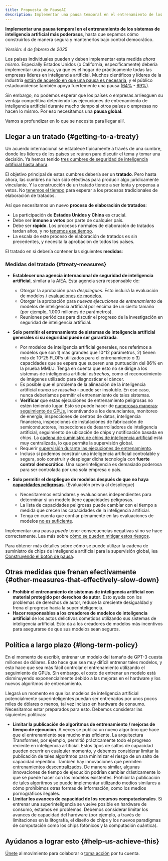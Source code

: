 ```yaml
---
title: Propuesta de PauseAI
description: Implementar una pausa temporal en el entrenamiento de los sistemas de inteligencia artificial más poderosos.
---
```


**Implementar una pausa temporal en el entrenamiento de los sistemas de inteligencia artificial más poderosos**, hasta que sepamos cómo construirlos de manera segura y mantenerlos bajo control democrático.

_Versión: 4 de febrero de 2025_

Los países individuales pueden y deben implementar esta medida _ahora mismo_.
Especially Estados Unidos (o California, específicamente) debería implementar una pausa, ya que es el hogar de prácticamente todas las empresas líderes en inteligencia artificial.
Muchos científicos y líderes de la industria [están de acuerdo en que una pausa es necesaria](https://futureoflife.org/open-letter/pause-giant-ai-experiments/), y el público estadounidense también apoya fuertemente una pausa ([64%](https://www.campaignforaisafety.org/usa-ai-x-risk-perception-tracker/) - [69%](https://today.yougov.com/topics/technology/survey-results/daily/2023/04/03/ad825/2)).

Sin embargo, no podemos esperar que los países o empresas arriesguen su ventaja competitiva deteniendo las ejecuciones de entrenamiento de inteligencia artificial durante mucho tiempo si otros países o empresas no hacen lo mismo.
Por eso necesitamos una **pausa global**.

Vamos a profundizar en lo que se necesita para llegar allí.

## Llegar a un tratado {#getting-to-a-treaty}

Un acuerdo internacional se establece típicamente a través de una cumbre, donde los líderes de los países se reúnen para discutir el tema y tomar una decisión.
Ya hemos tenido [tres cumbres de seguridad de inteligencia artificial hasta ahora](/summit).

El objetivo principal de estas cumbres debería ser un **tratado**.
Pero hasta ahora, las cumbres no han sido efectivas para producir algo jurídicamente vinculante.
Y la construcción de un tratado tiende a ser lenta y propensa a vetos.
No [tenemos el tiempo](/urgency) para esperar a los procesos tradicionales de elaboración de tratados.

Así que necesitamos un nuevo **proceso de elaboración de tratados**:

- La participación de **Estados Unidos y China** es crucial.
- Debe ser **inmune a vetos** por parte de cualquier país.
- Debe ser **rápido**. Los procesos normales de elaboración de tratados tardan años, y no [tenemos ese tiempo](/urgency).
- La escala de este proceso de elaboración de tratados es sin precedentes, y necesita la aprobación de todos los países.

El tratado en sí debería contener las siguientes **medidas**:

### Medidas del tratado {#treaty-measures}

- **Establecer una agencia internacional de seguridad de inteligencia artificial**, similar a la AIEA. Esta agencia será responsable de:
  - Otorgar la aprobación para _despliegues_. Esto incluirá la evaluación de modelos / [evaluaciones de modelos](/evaluations).
  - Otorgar la aprobación para _nuevas ejecuciones de entrenamiento_ de modelos de inteligencia artificial por encima de un cierto tamaño (por ejemplo, 1.000 millones de parámetros).
  - Reuniones periódicas para discutir el progreso de la investigación en seguridad de inteligencia artificial.

- **Solo permitir el entrenamiento de sistemas de inteligencia artificial generales si su seguridad puede ser garantizada**.
  - Por modelos de inteligencia artificial generales, nos referimos a modelos que son 1) más grandes que 10^12 parámetros, 2) tienen más de 10^25 FLOPs utilizados para el entrenamiento o 3) capacidades que se espera que superen una puntuación del 86% en la prueba MMLU. Tenga en cuenta que esto no se dirige a los sistemas de inteligencia artificial _estrechos_, como el reconocimiento de imágenes utilizado para diagnosticar el cáncer.
  - Es posible que el problema de la alineación de la inteligencia artificial _nunca se resuelva_ - puede ser insoluble. En ese caso, nunca deberíamos permitir el entrenamiento de tales sistemas.
  - **Verificar** que estas ejecuciones de entrenamiento peligrosas no estén teniendo lugar. Esto se puede hacer de [numerosas maneras](https://arxiv.org/abs/2408.16074): [seguimiento de GPUs](https://arxiv.org/abs/2303.11341), incentivando a los denunciantes, monitoreo de energía, inspecciones de centros de datos, inteligencia financiera, inspecciones de instalaciones de fabricación de semiconductores, inspecciones de desarrolladores de inteligencia artificial, seguimiento de ubicación de chips y notificación basada en chips. La [cadena de suministro de chips de inteligencia artificial](https://www.governance.ai/post/computing-power-and-the-governance-of-ai) está muy centralizada, lo que permite la supervisión global.
  - Requerir [supervisión durante las ejecuciones de entrenamiento](https://www.alignmentforum.org/posts/Zfk6faYvcf5Ht7xDx/compute-thresholds-proposed-rules-to-mitigate-risk-of-a-lab).
  - Incluso si podemos construir una inteligencia artificial controlable y segura, solo construir y desplegar dicha tecnología con **fuerte control democrático**. Una superinteligencia es demasiado poderosa para ser controlada por una sola empresa o país.

- **Solo permitir el despliegue de modelos después de que no haya [capacidades peligrosas](/dangerous-capabilities)**. (Evaluación previa al despliegue)
  - Necesitaremos estándares y evaluaciones independientes para determinar si un modelo tiene capacidades peligrosas.
  - La lista de capacidades peligrosas puede cambiar con el tiempo a medida que crecen las capacidades de la inteligencia artificial.
  - Tenga en cuenta que confiar plenamente en las evaluaciones de modelos [no es suficiente](/4-levels-of-ai-regulation).

Implementar una pausa _puede_ tener consecuencias negativas si no se hace correctamente.
Lea más sobre [cómo se pueden mitigar estos riesgos](/mitigating-pause-failures).

Para obtener más detalles sobre cómo se puede utilizar la cadena de suministro de chips de inteligencia artificial para la supervisión global, lea [Construyendo el botón de pausa](/building-the-pause-button).

## Otras medidas que frenan efectivamente {#other-measures-that-effectively-slow-down}

- **Prohibir el entrenamiento de sistemas de inteligencia artificial con material protegido por derechos de autor**. Esto ayuda con los problemas de derechos de autor, reduce la creciente desigualdad y frena el progreso hacia la superinteligencia.
- **Hacer responsables a los creadores de modelos de inteligencia artificial** de los actos delictivos cometidos utilizando sus sistemas de inteligencia artificial. Esto da a los creadores de modelos más incentivos para asegurarse de que sus modelos sean seguros.

## Política a largo plazo {#long-term-policy}

En el momento de escribir, entrenar un modelo del tamaño de GPT-3 cuesta millones de dólares.
Esto hace que sea muy difícil entrenar tales modelos, y esto hace que sea más fácil controlar el entrenamiento utilizando el seguimiento de GPUs.
Sin embargo, el costo de entrenar un modelo está disminuyendo exponencialmente debido a las mejoras en el hardware y los nuevos algoritmos de entrenamiento.

Llegará un momento en que los modelos de inteligencia artificial potencialmente superinteligentes puedan ser entrenados por unos pocos miles de dólares o menos, tal vez incluso en hardware de consumo.
Necesitamos estar preparados para esto.
Debemos considerar las siguientes políticas:

- **Limitar la publicación de algoritmos de entrenamiento / mejoras de tiempo de ejecución**. A veces se publica un nuevo algoritmo que hace que el entrenamiento sea mucho más eficiente. La arquitectura Transformer, por ejemplo, permitió prácticamente todo el progreso reciente en inteligencia artificial. Estos tipos de saltos de capacidad pueden ocurrir en cualquier momento, y debemos considerar limitar la publicación de tales algoritmos para minimizar el riesgo de un salto de capacidad repentino. También hay innovaciones que permiten [entrenamientos descentralizados](https://www.primeintellect.ai/blog/opendiloco). De manera similar, algunas innovaciones de tiempo de ejecución podrían cambiar drásticamente lo que se puede hacer con los modelos existentes. Prohibir la publicación de tales algoritmos se puede implementar utilizando medios similares a cómo prohibimos otras formas de información, como los medios pornográficos ilegales.
- **Limitar los avances de capacidad de los recursos computacionales**. Si entrenar una superinteligencia se vuelve posible en hardware de consumo, estamos en problemas. Debemos considerar limitar los avances de capacidad del hardware (por ejemplo, a través de limitaciones en la litografía, el diseño de chips y los nuevos paradigmas de computación como los chips fotónicos y la computación cuántica).

## Ayúdanos a lograr esto {#help-us-achieve-this}

[Únete](https://pauseai.info/join) al movimiento para colaborar o [toma acción](/action) por tu cuenta.
